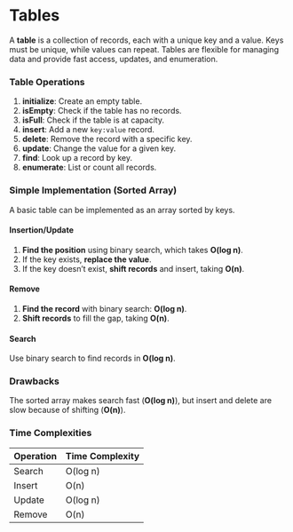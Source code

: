 # Tables

A **table** is a collection of records, each with a unique key and a value. Keys must be unique, while values can repeat. Tables are flexible for managing data and provide fast access, updates, and enumeration.

### Table Operations

1. **initialize**: Create an empty table.
2. **isEmpty**: Check if the table has no records.
3. **isFull**: Check if the table is at capacity.
4. **insert**: Add a new `key:value` record.
5. **delete**: Remove the record with a specific key.
6. **update**: Change the value for a given key.
7. **find**: Look up a record by key.
8. **enumerate**: List or count all records.

### Simple Implementation (Sorted Array)

A basic table can be implemented as an array sorted by keys.

#### Insertion/Update

1. **Find the position** using binary search, which takes **O(log n)**.
2. If the key exists, **replace the value**.
3. If the key doesn’t exist, **shift records** and insert, taking **O(n)**.

#### Remove

1. **Find the record** with binary search: **O(log n)**.
2. **Shift records** to fill the gap, taking **O(n)**.

#### Search

Use binary search to find records in **O(log n)**.

### Drawbacks

The sorted array makes search fast (**O(log n)**), but insert and delete are slow because of shifting (**O(n)**).

### Time Complexities

| Operation   | Time Complexity |
|-------------|-----------------|
| Search      | O(log n)        |
| Insert      | O(n)            |
| Update      | O(log n)        |
| Remove      | O(n)            |
